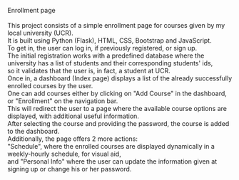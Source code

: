 Enrollment page </br></br>
This project consists of a simple enrollment page for courses given by my local university (UCR).</br>
It is built using Python (Flask), HTML, CSS, Bootstrap and JavaScript.</br>
To get in, the user can log in, if previously registered, or sign up.</br>
The initial registration works with a predefined database where the university has a list of students and their corresponding students' ids,</br>
so it validates that the user is, in fact, a student at UCR.</br>
Once in, a dashboard (Index page) displays a list of the already successfully enrolled courses by the user.</br>
One can add courses either by clicking on "Add Course" in the dashboard, or "Enrollment" on the navigation bar.</br>
This will redirect the user to a page where the available course options are displayed, with additional useful information.</br>
After selecting the course and providing the password, the course is added to the dashboard.</br>
Additionally, the page offers 2 more actions:</br>
"Schedule", where the enrolled courses are displayed dynamically in a weekly-hourly schedule, for visual aid,</br>
and "Personal Info" where the user can update the information given at signing up or change his or her password.</br>